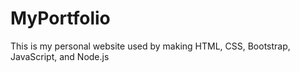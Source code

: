 # MyPortfolio
This is my personal website used by making HTML, CSS, Bootstrap, JavaScript, and Node.js
